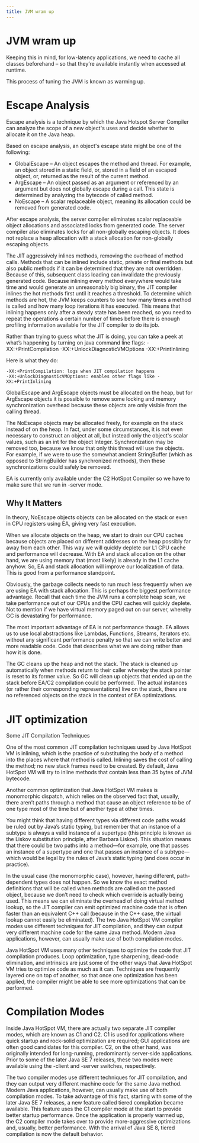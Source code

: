 ```yaml
---
title: JVM wram up
---
```


# JVM wram up
Keeping this in mind, for low-latency applications, we need to cache all classes beforehand – so that they’re available instantly when accessed at runtime.

This process of tuning the JVM is known as warming up.


# Escape Analysis

Escape analysis is a technique by which the Java Hotspot Server Compiler can analyze the scope of a new object's uses and decide whether to allocate it on the Java heap.

Based on escape analysis, an object's escape state might be one of the following:

* GlobalEscape – An object escapes the method and thread. For example, an object stored in a static field, or, stored in a field of an escaped object, or, returned as the result of the current method.
* ArgEscape – An object passed as an argument or referenced by an argument but does not globally escape during a call. This state is determined by analyzing the bytecode of called method.
* NoEscape – A scalar replaceable object, meaning its allocation could be removed from generated code.


After escape analysis, the server compiler eliminates scalar replaceable object allocations and associated locks from generated code. The server compiler also eliminates locks for all non-globally escaping objects. It does not replace a heap allocation with a stack allocation for non-globally escaping objects.


The JIT aggressively inlines methods, removing the overhead of method calls. Methods that can be inlined include static, private or final methods but also public methods if it can be determined that they are not overridden. Because of this, subsequent class loading can invalidate the previously generated code. Because inlining every method everywhere would take time and would generate an unreasonably big binary, the JIT compiler inlines the hot methods first until it reaches a threshold. To determine which methods are hot, the JVM keeps counters to see how many times a method is called and how many loop iterations it has executed. This means that inlining happens only after a steady state has been reached, so you need to repeat the operations a certain number of times before there is enough profiling information available for the JIT compiler to do its job.

Rather than trying to guess what the JIT is doing, you can take a peek at what’s happening by turning on java command line flags: -XX:+PrintCompilation -XX:+UnlockDiagnosticVMOptions -XX:+PrintInlining

Here is what they do:

    -XX:+PrintCompilation: logs when JIT compilation happens
    -XX:+UnlockDiagnosticVMOptions: enables other flags like -XX:+PrintInlining





GlobalEscape and ArgEscape objects must be allocated on the heap, but for ArgEscape objects it is possible to remove some locking and memory synchronization overhead because these objects are only visible from the calling thread.

The NoEscape objects may be allocated freely, for example on the stack instead of on the heap. In fact, under some circumstances, it is not even necessary to construct an object at all, but instead only the object's scalar values, such as an int for the object Integer. Synchronization may be removed too, because we know that only this thread will use the objects. For example, if we were to use the somewhat ancient StringBuffer (which as opposed to StringBuilder has synchronized methods), then these synchronizations could safely be removed.

EA is currently only available under the C2 HotSpot Compiler so we have to make sure that we run in -server mode.


## Why It Matters
In theory, NoEscape objects objects can be allocated on the stack or even in CPU registers using EA,  giving very fast execution.

When we allocate objects on the heap, we start to drain our CPU caches because objects are placed on different addresses on the heap possibly far away from each other. This way we will quickly deplete our L1 CPU cache and performance will decrease. With EA and stack allocation on the other hand, we are using memory that (most likely) is already in the L1 cache anyhow.  So, EA and stack allocation will improve our localization of data. This is good from a performance standpoint.

Obviously, the garbage collects needs to run much less frequently when we are using EA with stack allocation. This is perhaps the biggest performance advantage. Recall that each time the JVM runs a complete heap scan, we take performance out of our CPUs and the CPU caches will quickly deplete. Not to mention if we have virtual memory paged out on our server, whereby GC is devastating for performance.

The most important advantage of EA is not performance though. EA allows us to use local abstractions like Lambdas, Functions, Streams, Iterators etc. without any significant performance penalty so that we can write better and more readable code. Code that describes what we are doing rather than how it is done.


The GC cleans up the heap and not the stack. The stack is cleaned up automatically when methods return to their caller whereby the stack pointer is reset to its former value. So GC will clean up objects that ended up on the stack before EA/C2 compilation could be performed. The actual instances (or rather their corresponding representations) live on the stack, there are no referenced objects on the stack in the context of EA optimizations.

# JIT optimization

Some JIT Compilation Techniques

One of the most common JIT compilation techniques used by Java HotSpot VM is inlining, which is the practice of substituting the body of a method into the places where that method is called. Inlining saves the cost of calling the method; no new stack frames need to be created. By default, Java HotSpot VM will try to inline methods that contain less than 35 bytes of JVM bytecode.

Another common optimization that Java HotSpot VM makes is monomorphic dispatch, which relies on the observed fact that, usually, there aren’t paths through a method that cause an object reference to be of one type most of the time but of another type at other times.

You might think that having different types via different code paths would be ruled out by Java’s static typing, but remember that an instance of a subtype is always a valid instance of a supertype (this principle is known as the Liskov substitution principle, after Barbara Liskov). This situation means that there could be two paths into a method—for example, one that passes an instance of a supertype and one that passes an instance of a subtype—which would be legal by the rules of Java’s static typing (and does occur in practice).

In the usual case (the monomorphic case), however, having different, path-dependent types does not happen. So we know the exact method definitions that will be called when methods are called on the passed object, because we don’t need to check which override is actually being used. This means we can eliminate the overhead of doing virtual method lookup, so the JIT compiler can emit optimized machine code that is often faster than an equivalent C++ call (because in the C++ case, the virtual lookup cannot easily be eliminated).
The two Java HotSpot VM compiler modes use different techniques for JIT compilation, and they can output very different machine code for the same Java method. Modern Java applications, however, can usually make use of both compilation modes.

Java HotSpot VM uses many other techniques to optimize the code that JIT compilation produces. Loop optimization, type sharpening, dead-code elimination, and intrinsics are just some of the other ways that Java HotSpot VM tries to optimize code as much as it can. Techniques are frequently layered one on top of another, so that once one optimization has been applied, the compiler might be able to see more optimizations that can be performed.

# Compilation Modes

Inside Java HotSpot VM, there are actually two separate JIT compiler modes, which are known as C1 and C2. C1 is used for applications where quick startup and rock-solid optimization are required; GUI applications are often good candidates for this compiler. C2, on the other hand, was originally intended for long-running, predominantly server-side applications. Prior to some of the later Java SE 7 releases, these two modes were available using the -client and -server switches, respectively.

The two compiler modes use different techniques for JIT compilation, and they can output very different machine code for the same Java method. Modern Java applications, however, can usually make use of both compilation modes. To take advantage of this fact, starting with some of the later Java SE 7 releases, a new feature called tiered compilation became available. This feature uses the C1 compiler mode at the start to provide better startup performance. Once the application is properly warmed up, the C2 compiler mode takes over to provide more-aggressive optimizations and, usually, better performance. With the arrival of Java SE 8, tiered compilation is now the default behavior.

